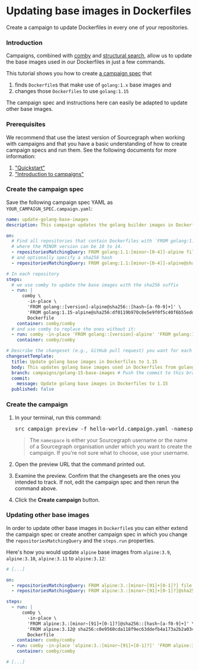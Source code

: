# Updating base images in Dockerfiles

<style>

.markdown-body pre.chroma {
  font-size: 0.75em;
}

</style>

<p class="lead">
Create a campaign to update Dockerfiles in every one of your repositories.
</p>

### Introduction

Campaigns, combined with [comby](https://comby.dev) and [structural search](../../code_search/reference/structural.md), allow us to update the base images used in our Dockerfiles in just a few commands.

This tutorial shows you how to create [a campaign spec](../explanations/introduction_to_campaigns.md#campaign-spec) that

1. finds `Dockerfile`s that make use of `golang:1.x` base images and 
2. changes those `Dockerfiles` to use `golang:1.15`

The campaign spec and instructions here can easily be adapted to update other
base images.

### Prerequisites

We recommend that use the latest version of Sourcegraph when working with campaigns and that you have a basic understanding of how to create campaign specs and run them. See the following documents for more information:

1. ["Quickstart"](../quickstart.md)
1. ["Introduction to campaigns"](../explanations/introduction_to_campaigns.md)

### Create the campaign spec

Save the following campaign spec YAML as `YOUR_CAMPAIGN_SPEC.campaign.yaml`:

```yaml
name: update-golang-base-images
description: This campaign updates the golang builder images in Dockerfiles to Go 1.15.

on:
  # Find all repositories that contain Dockerfiles with `FROM golang:1.MINOR-alpine [...]` in it,
  # where the MINOR version can be 10 to 14.
  - repositoriesMatchingQuery: FROM golang:1.1:[minor~[0-4]]-alpine file:Dockerfile patternType:structural
  # and optionally specify a sha256 hash
  - repositoriesMatchingQuery: FROM golang:1.1:[minor~[0-4]]-alpine@sha256::[hash~[a-f0-9]+] file:Dockerfile patternType:structural

# In each repository
steps:
  # we use comby to update the base images with the sha256 suffix
  - run: |
      comby \
        -in-place \
        'FROM golang::[version]-alpine@sha256::[hash~[a-f0-9]+]' \
        'FROM golang:1.15-alpine@sha256:df0119b970c8e5e9f0f5c40f6b55edddf616bab2b911927ebc3b361c469ea29c' \
        Dockerfile
    container: comby/comby
  # and use comby to replace the ones without it:
  - run: comby -in-place 'FROM golang::[version]-alpine' 'FROM golang:1.15-alpine' Dockerfile
    container: comby/comby

# Describe the changeset (e.g., GitHub pull request) you want for each repository.
changesetTemplate:
  title: Update golang base images in Dockerfiles to 1.15
  body: This updates golang base images used in Dockerfiles from golang:1.10 to 1.14 to use golang:1.15.
  branch: campaigns/golang-15-base-images # Push the commit to this branch.
  commit:
    message: Update golang base images in Dockerfiles to 1.15
  published: false
```

### Create the campaign

1. In your terminal, run this command:

    <pre>src campaign preview -f hello-world.campaign.yaml -namespace <em>USERNAME_OR_ORG</em></pre>

    > The `namespace` is either your Sourcegraph username or the name of a Sourcegraph organisation under which you want to create the campaign. If you're not sure what to choose, use your username.
1. Open the preview URL that the command printed out.
1. Examine the preview. Confirm that the changesets are the ones you intended to track. If not, edit the campaign spec and then rerun the command above.
1. Click the **Create campaign** button.

### Updating other base images

In order to update other base images in `Dockerfile`s you can either extend the campaign spec or create another campaign spec in which you change the `repositoriesMatchingQuery` and the `steps.run` properties.

Here's how you would update `alpine` base images from `alpine:3.9`, `alpine:3.10`, `alpine:3.11` to `alpine:3.12`:

```yaml
# [...]

on:
  - repositoriesMatchingQuery: FROM alpine:3.:[minor~[91]+[0-1]?] file:Dockerfile patternType:structural
  - repositoriesMatchingQuery: FROM alpine:3.:[minor~[91]+[0-1]?]@sha256::[hash~[a-f0-9]+] file:Dockerfile patternType:structural

steps:
  - run: |
      comby \
        -in-place \
        'FROM alpine:3.:[minor~[91]+[0-1]?]@sha256::[hash~[a-f0-9]+]' \
        'FROM alpine:3.12@ sha256:c0e9560cda118f9ec63ddefb4a173a2b2a0347082d7dff7dc14272e7841a5b5a' \
        Dockerfile
    container: comby/comby
  - run: comby -in-place 'alpine:3.:[minor~[91]+[0-1]?]' 'FROM alpine:3.12' Dockerfile
    container: comby/comby

# [...]
```
